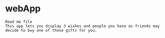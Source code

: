 # webApp
	Read me file
	This app lets you display 3 wishes and people you have as friends may decide to buy one of those gifts for you.

